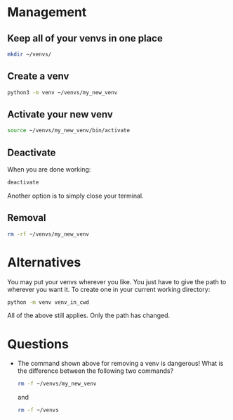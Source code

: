 # Management

## Keep all of your venvs in one place

```sh
mkdir ~/venvs/
```

## Create a venv

```sh
python3 -m venv ~/venvs/my_new_venv
```

## Activate your new venv

```sh
source ~/venvs/my_new_venv/bin/activate
```

## Deactivate

When you are done working:

```sh
deactivate
```

Another option is to simply close your terminal.

## Removal

```sh
rm -rf ~/venvs/my_new_venv
```

# Alternatives

You may put your venvs wherever you like.
You just have to give the path to wherever you want it. 
To create one in your current working directory:

```sh
python -m venv venv_in_cwd
```

All of the above still applies. Only the path has changed.

# Questions

* The command shown above for removing a venv is dangerous!
  What is the difference between the following two commands?

  ```sh
  rm -f ~/venvs/my_new_venv
  ```

  and

  ```sh
  rm -f ~/venvs
  ```
